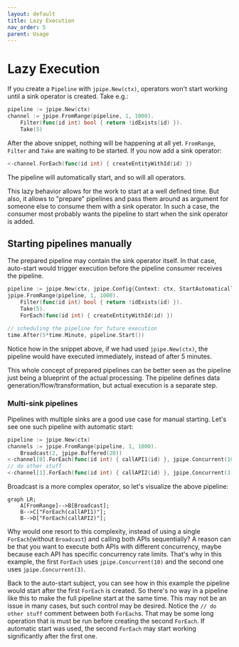 ```yaml
---
layout: default
title: Lazy Execution
nav_order: 5
parent: Usage
---
```


<h1>Lazy Execution</h1>

If you create a `Pipeline` with `jpipe.New(ctx)`, operators won't start working until a sink operator is created. Take e.g.:

```go
pipeline := jpipe.New(ctx)
channel := jpipe.FromRange(pipeline, 1, 1000).
    Filter(func(id int) bool { return !idExists(id) }).
    Take(5)
```

After the above snippet, nothing will be happening at all yet. `FromRange`, `Filter` and `Take` are waiting to be started. If you now add a sink operator:

```go
<-channel.ForEach(func(id int) { createEntityWithId(id) })
```

The pipeline will automatically start, and so will all operators.

This lazy behavior allows for the work to start at a well defined time. But also, it allows to "prepare" pipelines and pass them around as argument for someone else to consume them with a sink operator. In such a case, the consumer most probably wants the pipeline to start when the sink operator is added.

<h2>Starting pipelines manually</h2>

The prepared pipeline may contain the sink operator itself. In that case, auto-start would trigger execution before the pipeline consumer receives the pipeline.

```go
pipeline := jpipe.New(ctx, jpipe.Config{Context: ctx, StartAutomatically: false})
jpipe.FromRange(pipeline, 1, 1000).
    Filter(func(id int) bool { return !idExists(id) }).
    Take(5).
    ForEach(func(id int) { createEntityWithId(id) })

// scheduling the pipeline for future execution
time.After(5*time.Minute, pipeline.Start())
```

Notice how in the snippet above, if we had used `jpipe.New(ctx)`, the pipeline would have executed immediately, instead of after 5 minutes.

This whole concept of prepared pipelines can be better seen as the pipeline just being a blueprint of the actual processing. The pipeline defines data generation/flow/transformation, but actual execution is a separate step.

<h3>Multi-sink pipelines</h3>

Pipelines with multiple sinks are a good use case for manual starting. Let's see one such pipeline with automatic start:

```go
pipeline := jpipe.New(ctx)
channels := jpipe.FromRange(pipeline, 1, 1000).
    Broadcast(2, jpipe.Buffered(20))
<-channel[0].ForEach(func(id int) { callAPI1(id) }, jpipe.Concurrent(10))
// do other stuff
<-channel[1].ForEach(func(id int) { callAPI2(id) }, jpipe.Concurrent(3))
```

Broadcast is a more complex operator, so let's visualize the above pipeline:

```mermaid
graph LR;
    A[FromRange]-->B[Broadcast];
    B-->C["ForEach(callAPI1)"];
    B-->D["ForEach(callAPI2)"];
```

Why would one resort to this complexity, instead of using a single `ForEach`(without `Broadcast`) and calling both APIs sequentially? A reason can be that you want to execute both APIs with different concurrency, maybe because each API has specific concurrency rate limits. That's why in this example, the first `ForEach` uses `jpipe.Concurrent(10)` and the second one uses `jpipe.Concurrent(3)`.

Back to the auto-start subject, you can see how in this example the pipeline would start after the first `ForEach` is created. So there's no way in a pipeline like this to make the full pipeline start at the same time. This may not be an issue in many cases, but such control may be desired. Notice the `// do other stuff` comment between both `ForEach`s. That may be some long operation that is must be run before creating the second `ForEach`. If automatic start was used, the second `ForEach` may start working significantly after the first one.